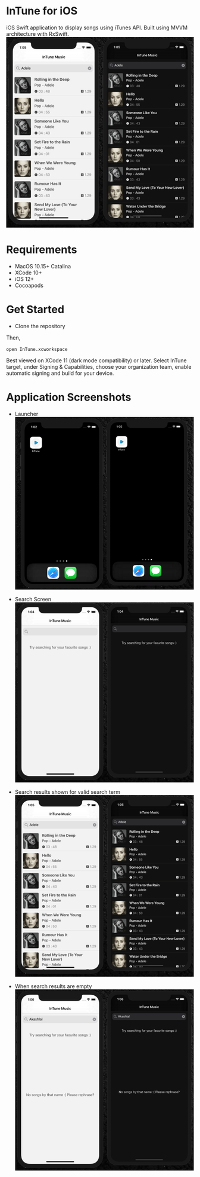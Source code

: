 
# InTune for iOS
iOS Swift application to display songs using iTunes API. Built using MVVM architecture with RxSwift.
![InTune iOS 12+ mobile application](https://github.com/iAkashlal/InTune/blob/master/InTune/Screenshots/3Adele.png?raw=true)

# Requirements

 - MacOS 10.15+ Catalina
 - XCode 10+
 - iOS 12+
 - Cocoapods
# Get Started

 - Clone the repository

Then,
```
open InTune.xcworkspace
```
Best viewed on XCode 11 (dark mode compatibility) or later. 
Select InTune target, under Signing & Capabilities, choose your organization team, enable automatic signing and build for your device.

# Application Screenshots

 - Launcher
 ![Launch Screen](https://raw.githubusercontent.com/iAkashlal/InTune/master/InTune/Screenshots/1launcher.png)
 
 - Search Screen
![Search Screen](https://raw.githubusercontent.com/iAkashlal/InTune/master/InTune/Screenshots/2home.png)

 - Search results shown for valid search term
 ![Results for 'Adele'](https://github.com/iAkashlal/InTune/blob/master/InTune/Screenshots/3Adele.png?raw=true)
 
 - When search results are empty
 ![No results found](https://raw.githubusercontent.com/iAkashlal/InTune/master/InTune/Screenshots/4Akashlal.png)
 
